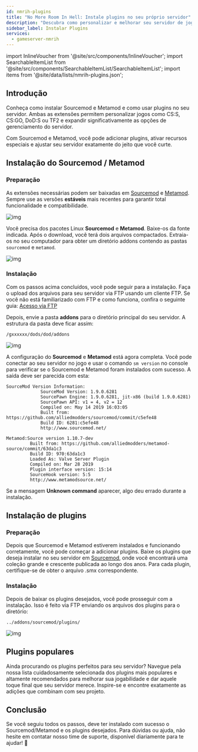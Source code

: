 ```yaml
---
id: nmrih-plugins
title: "No More Room In Hell: Instale plugins no seu próprio servidor"
description: "Descubra como personalizar e melhorar seu servidor de jogos com Sourcemod e Metamod para melhor gerenciamento e recursos → Saiba mais agora"
sidebar_label: Instalar Plugins
services:
  - gameserver-nmrih
---
```


import InlineVoucher from '@site/src/components/InlineVoucher';
import SearchableItemList from '@site/src/components/SearchableItemList/SearchableItemList';
import items from '@site/data/lists/nmrih-plugins.json';


## Introdução

Conheça como instalar Sourcemod e Metamod e como usar plugins no seu servidor. Ambas as extensões permitem personalizar jogos como CS:S, CS:GO, DoD:S ou TF2 e expandir significativamente as opções de gerenciamento do servidor.

Com Sourcemod e Metamod, você pode adicionar plugins, ativar recursos especiais e ajustar seu servidor exatamente do jeito que você curte.

<InlineVoucher />



## Instalação do Sourcemod / Metamod

### Preparação

As extensões necessárias podem ser baixadas em [Sourcemod](https://sourcemod.net/) e [Metamod](https://www.sourcemm.net/downloads.php?branch=stable). Sempre use as versões **estáveis** mais recentes para garantir total funcionalidade e compatibilidade.

![img](https://screensaver01.zap-hosting.com/index.php/s/STp7pRgjYS4c4yg/preview)

Você precisa dos pacotes Linux **Sourcemod** e **Metamod**. Baixe-os da fonte indicada. Após o download, você terá dois arquivos compactados. Extraia-os no seu computador para obter um diretório addons contendo as pastas `sourcemod` e `metamod`.

![img](https://screensaver01.zap-hosting.com/index.php/s/WbxyRK8FM7GKxqt/preview)

### Instalação

Com os passos acima concluídos, você pode seguir para a instalação. Faça o upload dos arquivos para seu servidor via FTP usando um cliente FTP. Se você não está familiarizado com FTP e como funciona, confira o seguinte guia: [Acesso via FTP](gameserver-ftpaccess.md)

Depois, envie a pasta **addons** para o diretório principal do seu servidor. A estrutura da pasta deve ficar assim:

```
/gxxxxxx/dods/dod/addons
```

![img](https://screensaver01.zap-hosting.com/index.php/s/JzWxPT3yP4zAsHz/preview)

A configuração do **Sourcemod** e **Metamod** está agora completa. Você pode conectar ao seu servidor no jogo e usar o comando ``sm version`` no console para verificar se o Sourcemod e Metamod foram instalados com sucesso. A saída deve ser parecida com esta:

```
SourceMod Version Information:
             SourceMod Version: 1.9.0.6281
             SourcePawn Engine: 1.9.0.6281, jit-x86 (build 1.9.0.6281)
             SourcePawn API: v1 = 4, v2 = 12
             Compiled on: May 14 2019 16:03:05
             Built from: https://github.com/alliedmodders/sourcemod/commit/c5efe48
             Build ID: 6281:c5efe48
             http://www.sourcemod.net/
```
```             
Metamod:Source version 1.10.7-dev
         Built from: https://github.com/alliedmodders/metamod-source/commit/63da1c3
         Build ID: 970:63da1c3
         Loaded As: Valve Server Plugin
         Compiled on: Mar 28 2019
         Plugin interface version: 15:14
         SourceHook version: 5:5
         http://www.metamodsource.net/
```

Se a mensagem **Unknown command** aparecer, algo deu errado durante a instalação.



## Instalação de plugins

### Preparação

Depois que Sourcemod e Metamod estiverem instalados e funcionando corretamente, você pode começar a adicionar plugins. Baixe os plugins que deseja instalar no seu servidor em [Sourcemod](https://sourcemod.net/), onde você encontrará uma coleção grande e crescente publicada ao longo dos anos. Para cada plugin, certifique-se de obter o arquivo .smx correspondente.

### Instalação

Depois de baixar os plugins desejados, você pode prosseguir com a instalação. Isso é feito via FTP enviando os arquivos dos plugins para o diretório:

```
../addons/sourcemod/plugins/
```


![img](https://screensaver01.zap-hosting.com/index.php/s/A6E4cQCwQnoqTKc/preview)



## Plugins populares
Ainda procurando os plugins perfeitos para seu servidor? Navegue pela nossa lista cuidadosamente selecionada dos plugins mais populares e altamente recomendados para melhorar sua jogabilidade e dar aquele toque final que seu servidor merece. Inspire-se e encontre exatamente as adições que combinam com seu projeto.
<SearchableItemList items={items} />


## Conclusão

Se você seguiu todos os passos, deve ter instalado com sucesso o Sourcemod/Metamod e os plugins desejados. Para dúvidas ou ajuda, não hesite em contatar nosso time de suporte, disponível diariamente para te ajudar! 🙂 

<InlineVoucher />